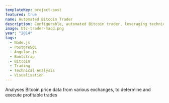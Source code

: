 ```yaml
---
templateKey: project-post
featured: true
name: Automated Bitcoin Trader
description: Configurable, automated Bitcoin trader, leveraging technical analysis
image: btc-trader-macd.png
year: "2014"
tags:
  - Node.js
  - PostgreSQL
  - Angular.js
  - Bootstrap
  - Bitcoin
  - Trading
  - Technical Analysis
  - Visualisation
---
```

Analyses Bitcoin price data from various exchanges, to determine and execute profitable trades